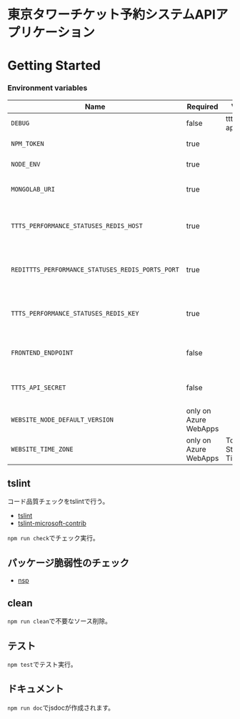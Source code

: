# 東京タワーチケット予約システムAPIアプリケーション

# Getting Started

### Environment variables

| Name                                             | Required              | Value               | Purpose                         |
| ------------------------------------------------ | --------------------- | ------------------- | ------------------------------- |
| `DEBUG`                                          | false                 | ttts-api:*          | Debug                           |
| `NPM_TOKEN`                                      | true                  |                     | NPM auth token                  |
| `NODE_ENV`                                       | true                  |                     | environment name                |
| `MONGOLAB_URI`                                   | true                  |                     | MongoDB connection URI          |
| `TTTS_PERFORMANCE_STATUSES_REDIS_HOST`           | true                  |                     | パフォーマンス空席状況保管先redis host |
| `REDITTTS_PERFORMANCE_STATUSES_REDIS_PORTS_PORT` | true                  |                     | パフォーマンス空席状況保管先redis port |
| `TTTS_PERFORMANCE_STATUSES_REDIS_KEY`            | true                  |                     | パフォーマンス空席状況保管先redis key  |
| `FRONTEND_ENDPOINT`                              | false                 |                     | frontendのエンドポイント                |
| `TTTS_API_SECRET`                                | false                 |                     | JWTに使用する鍵文字列              |
| `WEBSITE_NODE_DEFAULT_VERSION`                   | only on Azure WebApps |                     | Node.js version                 |
| `WEBSITE_TIME_ZONE`                              | only on Azure WebApps | Tokyo Standard Time |

## tslint

コード品質チェックをtslintで行う。
* [tslint](https://github.com/palantir/tslint)
* [tslint-microsoft-contrib](https://github.com/Microsoft/tslint-microsoft-contrib)

`npm run check`でチェック実行。


## パッケージ脆弱性のチェック

* [nsp](https://www.npmjs.com/package/nsp)


## clean
`npm run clean`で不要なソース削除。


## テスト
`npm test`でテスト実行。


## ドキュメント
`npm run doc`でjsdocが作成されます。
